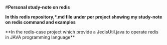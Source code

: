 #**Personal study-note on redis**


**In this redis repository,\*.md file under per project showing my study-note on redis command and examples**


</p>
**In the redis-case project which provide a JedisUtil.java to operate redis in JAVA programming language**
</p>

